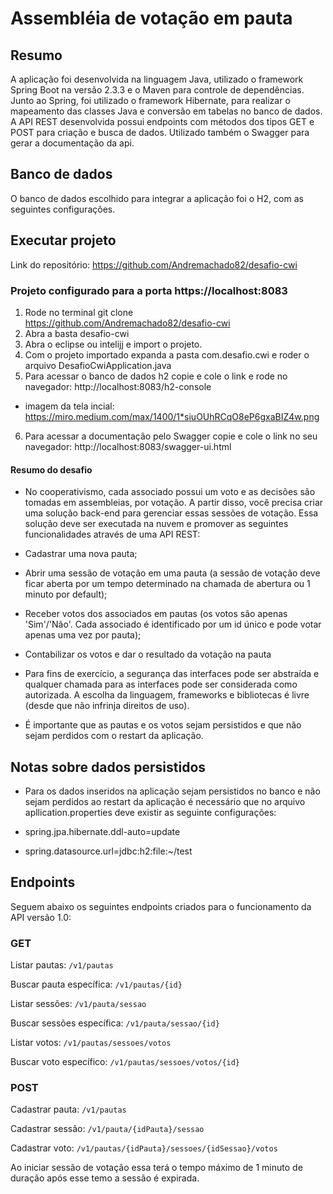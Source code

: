 # Assembléia de votação em pauta

## Resumo
A aplicação foi desenvolvida na linguagem Java, utilizado o framework Spring Boot na versão 2.3.3 e o Maven para controle de dependências. Junto ao Spring, foi utilizado o framework Hibernate, para realizar o mapeamento das classes Java e conversão em tabelas no banco de dados. A API REST desenvolvida possui endpoints com métodos dos tipos GET e POST para criação e busca de dados. 
Utilizado também o Swagger para gerar a documentação da api.

## Banco de dados
O banco de dados escolhido para integrar a aplicação foi o  H2, com as seguintes configurações.

## Executar projeto

Link do repositório: https://github.com/Andremachado82/desafio-cwi

### Projeto configurado para a porta https://localhost:8083

1. Rode no terminal git clone https://github.com/Andremachado82/desafio-cwi 
2. Abra a basta desafio-cwi
3. Abra o eclipse ou intelijj e import o projeto.
4. Com o projeto importado expanda a pasta com.desafio.cwi e roder o arquivo DesafioCwiApplication.java 
5. Para acessar o banco de dados h2 copie e cole o link e rode no navegador: http://localhost:8083/h2-console 
- imagem da tela incial: https://miro.medium.com/max/1400/1*siuOUhRCqO8eP6gxaBIZ4w.png
6. Para acessar a documentação pelo Swagger copie e cole o link no seu navegador: http://localhost:8083/swagger-ui.html

#### Resumo do desafio
- No cooperativismo, cada associado possui um voto e as decisões são tomadas em assembleias, por votação. A partir disso, você precisa criar uma solução back-end para gerenciar essas sessões de votação. Essa solução deve ser executada na nuvem e promover as seguintes funcionalidades através de uma API REST:
- Cadastrar uma nova pauta;
- Abrir uma sessão de votação em uma pauta (a sessão de votação deve ficar aberta por um tempo determinado na chamada de abertura ou 1 minuto por default);
- Receber votos dos associados em pautas (os votos são apenas 'Sim'/'Não'. Cada associado é identificado por um id único e pode votar apenas uma vez por pauta);
- Contabilizar os votos e dar o resultado da votação na pauta
- Para fins de exercício, a segurança das interfaces pode ser abstraída e qualquer chamada para as interfaces pode ser considerada como autorizada. A escolha da linguagem, frameworks e bibliotecas é livre (desde que não infrinja direitos de uso).

- É importante que as pautas e os votos sejam persistidos e que não sejam perdidos com o restart da aplicação.

## Notas sobre dados persistidos

- Para os dados inseridos na aplicação sejam persistidos no banco e não sejam perdidos ao restart da aplicação é necessário que no arquivo apllication.properties deve existir as seguinte configurações:

- spring.jpa.hibernate.ddl-auto=update
- spring.datasource.url=jdbc:h2:file:~/test

## Endpoints

Seguem abaixo os seguintes endpoints criados para o funcionamento da API versão 1.0:
### GET

Listar pautas: `/v1/pautas`

Buscar pauta específica: `/v1/pautas/{id}`

Listar sessões: `/v1/pauta/sessao`

Buscar sessões específica: `/v1/pauta/sessao/{id}`

Listar votos: `/v1/pautas/sessoes/votos`

Buscar voto específico: `/v1/pautas/sessoes/votos/{id}`

### POST
Cadastrar pauta: `/v1/pautas`

Cadastrar sessão: `/v1/pauta/{idPauta}/sessao`

Cadastrar voto: `/v1/pautas/{idPauta}/sessoes/{idSessao}/votos`

Ao iniciar sessão de votação essa terá o tempo máximo de 1 minuto de duração após esse temo a sessão é expirada.